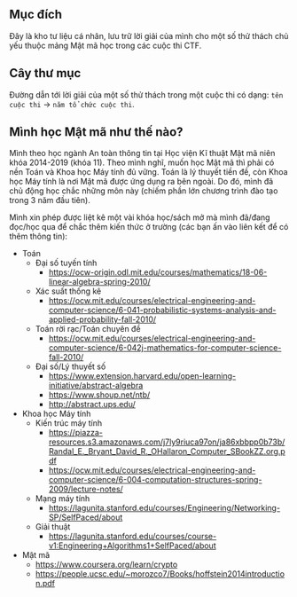 ## Mục đích
Đây là kho tư liệu cá nhân, lưu trữ lời giải của mình cho một số thử thách chủ yếu thuộc mảng Mật mã học trong các cuộc thi CTF.

## Cây thư mục
Đường dẫn tới lời giải của một số thử thách trong một cuộc thi có dạng: `tên cuộc thi` -> `năm tổ chức cuộc thi`.

## Mình học Mật mã như thế nào?
Mình theo học ngành An toàn thông tin tại Học viện Kĩ thuật Mật mã niên khóa 2014-2019 (khóa 11). Theo mình nghĩ, muốn học Mật mã thì phải có nền Toán và Khoa học Máy tính đủ vững. Toán là lý thuyết tiền đề, còn Khoa học Máy tính là nơi Mật mã được ứng dụng ra bên ngoài. Do đó, mình đã chủ động học chắc những môn này (chiếm phần lớn chương trình đào tạo trong 3 năm đầu tiên).

Mình xin phép được liệt kê một vài khóa học/sách mở mà mình đã/đang đọc/học qua để chắc thêm kiến thức ở trường (các bạn ấn vào liên kết để có thêm thông tin):
-   Toán
    -   Đại số tuyến tính
        -   https://ocw-origin.odl.mit.edu/courses/mathematics/18-06-linear-algebra-spring-2010/
    -   Xác suất thống kê
        -   https://ocw.mit.edu/courses/electrical-engineering-and-computer-science/6-041-probabilistic-systems-analysis-and-applied-probability-fall-2010/
    -   Toán rời rạc/Toán chuyên đề
        -   https://ocw.mit.edu/courses/electrical-engineering-and-computer-science/6-042j-mathematics-for-computer-science-fall-2010/
    -   Đại số/Lý thuyết số
        -   https://www.extension.harvard.edu/open-learning-initiative/abstract-algebra
        -   https://www.shoup.net/ntb/
        -   http://abstract.ups.edu/
-   Khoa học Máy tính
    -   Kiến trúc máy tính
        -   https://piazza-resources.s3.amazonaws.com/j7ly9riuca97on/ja86xbbpp0b73b/Randal_E._Bryant_David_R._OHallaron_Computer_SBookZZ.org.pdf
        -   https://ocw.mit.edu/courses/electrical-engineering-and-computer-science/6-004-computation-structures-spring-2009/lecture-notes/
    -   Mạng máy tính
        -   https://lagunita.stanford.edu/courses/Engineering/Networking-SP/SelfPaced/about
    -   Giải thuật
        -   https://lagunita.stanford.edu/courses/course-v1:Engineering+Algorithms1+SelfPaced/about
-   Mật mã
    -   https://www.coursera.org/learn/crypto
    -   https://people.ucsc.edu/~morozco7/Books/hoffstein2014introduction.pdf
